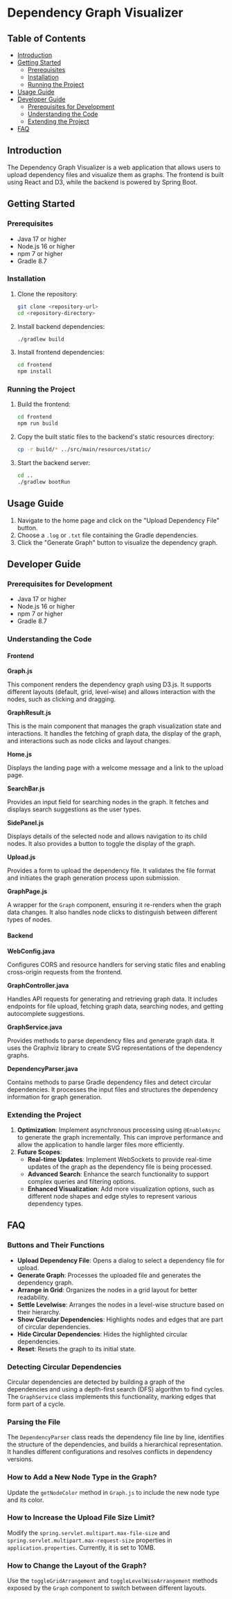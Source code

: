 # Dependency Graph Visualizer

## Table of Contents
- [Introduction](#introduction)
- [Getting Started](#getting-started)
  - [Prerequisites](#prerequisites)
  - [Installation](#installation)
  - [Running the Project](#running-the-project)
- [Usage Guide](#usage-guide)
- [Developer Guide](#developer-guide)
  - [Prerequisites for Development](#prerequisites-for-development)
  - [Understanding the Code](#understanding-the-code)
  - [Extending the Project](#extending-the-project)
- [FAQ](#faq)

## Introduction
The Dependency Graph Visualizer is a web application that allows users to upload dependency files and visualize them as graphs. The frontend is built using React and D3, while the backend is powered by Spring Boot.

## Getting Started

### Prerequisites
- Java 17 or higher
- Node.js 16 or higher
- npm 7 or higher
- Gradle 8.7

### Installation
1. Clone the repository:
    ```bash
    git clone <repository-url>
    cd <repository-directory>
    ```

2. Install backend dependencies:
    ```bash
    ./gradlew build
    ```

3. Install frontend dependencies:
    ```bash
    cd frontend
    npm install
    ```

### Running the Project
1. Build the frontend:
    ```bash
    cd frontend
    npm run build
    ```

2. Copy the built static files to the backend's static resources directory:
    ```bash
    cp -r build/* ../src/main/resources/static/
    ```

3. Start the backend server:
    ```bash
    cd ..
    ./gradlew bootRun
    ```

## Usage Guide
1. Navigate to the home page and click on the "Upload Dependency File" button.
2. Choose a `.log` or `.txt` file containing the Gradle dependencies.
3. Click the "Generate Graph" button to visualize the dependency graph.

## Developer Guide

### Prerequisites for Development
- Java 17 or higher
- Node.js 16 or higher
- npm 7 or higher
- Gradle 8.7

### Understanding the Code
#### Frontend

**Graph.js**

This component renders the dependency graph using D3.js. It supports different layouts (default, grid, level-wise) and allows interaction with the nodes, such as clicking and dragging.

**GraphResult.js**

This is the main component that manages the graph visualization state and interactions. It handles the fetching of graph data, the display of the graph, and interactions such as node clicks and layout changes.

**Home.js**

Displays the landing page with a welcome message and a link to the upload page.

**SearchBar.js**

Provides an input field for searching nodes in the graph. It fetches and displays search suggestions as the user types.

**SidePanel.js**

Displays details of the selected node and allows navigation to its child nodes. It also provides a button to toggle the display of the graph.

**Upload.js**

Provides a form to upload the dependency file. It validates the file format and initiates the graph generation process upon submission.

**GraphPage.js**

A wrapper for the `Graph` component, ensuring it re-renders when the graph data changes. It also handles node clicks to distinguish between different types of nodes.

#### Backend

**WebConfig.java**

Configures CORS and resource handlers for serving static files and enabling cross-origin requests from the frontend.

**GraphController.java**

Handles API requests for generating and retrieving graph data. It includes endpoints for file upload, fetching graph data, searching nodes, and getting autocomplete suggestions.

**GraphService.java**

Provides methods to parse dependency files and generate graph data. It uses the Graphviz library to create SVG representations of the dependency graphs.

**DependencyParser.java**

Contains methods to parse Gradle dependency files and detect circular dependencies. It processes the input files and structures the dependency information for graph generation.

### Extending the Project
1. **Optimization**: Implement asynchronous processing using `@EnableAsync` to generate the graph incrementally. This can improve performance and allow the application to handle larger files more efficiently.
2. **Future Scopes**:
   - **Real-time Updates**: Implement WebSockets to provide real-time updates of the graph as the dependency file is being processed.
   - **Advanced Search**: Enhance the search functionality to support complex queries and filtering options.
   - **Enhanced Visualization**: Add more visualization options, such as different node shapes and edge styles to represent various dependency types.

## FAQ

### Buttons and Their Functions
- **Upload Dependency File**: Opens a dialog to select a dependency file for upload.
- **Generate Graph**: Processes the uploaded file and generates the dependency graph.
- **Arrange in Grid**: Organizes the nodes in a grid layout for better readability.
- **Settle Levelwise**: Arranges the nodes in a level-wise structure based on their hierarchy.
- **Show Circular Dependencies**: Highlights nodes and edges that are part of circular dependencies.
- **Hide Circular Dependencies**: Hides the highlighted circular dependencies.
- **Reset**: Resets the graph to its initial state.

### Detecting Circular Dependencies
Circular dependencies are detected by building a graph of the dependencies and using a depth-first search (DFS) algorithm to find cycles. The `GraphService` class implements this functionality, marking edges that form part of a cycle.

### Parsing the File
The `DependencyParser` class reads the dependency file line by line, identifies the structure of the dependencies, and builds a hierarchical representation. It handles different configurations and resolves conflicts in dependency versions.

### How to Add a New Node Type in the Graph?
Update the `getNodeColor` method in `Graph.js` to include the new node type and its color. 

### How to Increase the Upload File Size Limit?
Modify the `spring.servlet.multipart.max-file-size` and `spring.servlet.multipart.max-request-size` properties in `application.properties`. Currently, it is set to 10MB.

### How to Change the Layout of the Graph?
Use the `toggleGridArrangement` and `toggleLevelWiseArrangement` methods exposed by the `Graph` component to switch between different layouts.
